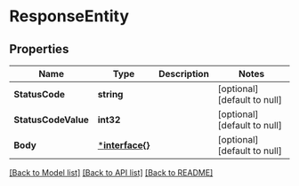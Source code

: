 # ResponseEntity

## Properties
Name | Type | Description | Notes
------------ | ------------- | ------------- | -------------
**StatusCode** | **string** |  | [optional] [default to null]
**StatusCodeValue** | **int32** |  | [optional] [default to null]
**Body** | [***interface{}**](interface{}.md) |  | [optional] [default to null]

[[Back to Model list]](../README.md#documentation-for-models) [[Back to API list]](../README.md#documentation-for-api-endpoints) [[Back to README]](../README.md)


